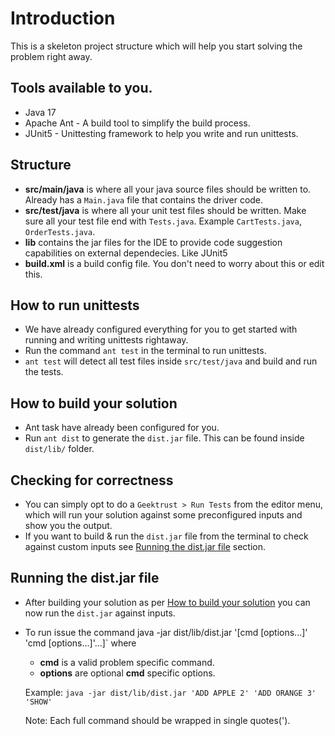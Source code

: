 # Introduction

This is a skeleton project structure which will help you start solving the problem right away.

## Tools available to you.
- Java 17
- Apache Ant - A build tool to simplify the build process.
- JUnit5 - Unittesting framework to help you write and run unittests.

## Structure

- **src/main/java** is where all your java source files should be written to. Already has a `Main.java` file that contains the driver code.
- **src/test/java** is where all your unit test files should be written. Make sure all your test file end with `Tests.java`. Example `CartTests.java`, `OrderTests.java`. 
- **lib** contains the jar files for the IDE to provide code suggestion capabilities on external dependecies. Like JUnit5
- **build.xml** is a build config file. You don't need to worry about this or edit this.

## How to run unittests

- We have already configured everything for you to get started with running and writing unittests rightaway.
- Run the command `ant test` in the terminal to run unittests.
- `ant test` will detect all test files inside `src/test/java` and build and run the tests.

## How to build your solution

- Ant task have already been configured for you.
- Run `ant dist` to generate the `dist.jar` file. This can be found inside `dist/lib/` folder.

## Checking for correctness 

- You can simply opt to do a `Geektrust > Run Tests` from the editor menu, which will run your solution against some preconfigured inputs and show you the output.
- If you want to build & run the `dist.jar` file from the terminal to check against custom inputs see [Running the dist.jar file](#running-the-distjar-file) section.

## Running the dist.jar file 

- After building your solution as per [How to build your solution](#how-to-build-your-solution) you can now run the `dist.jar` against inputs. 
- To run issue the command java -jar dist/lib/dist.jar '[cmd [options...]' 'cmd [options...]'...]` where
    - **cmd** is a valid problem specific command.
    - **options** are optional **cmd** specific options.

    Example: `java -jar dist/lib/dist.jar 'ADD APPLE 2' 'ADD ORANGE 3'  'SHOW'` <br>
    
    Note: Each full command should be wrapped in single quotes(').